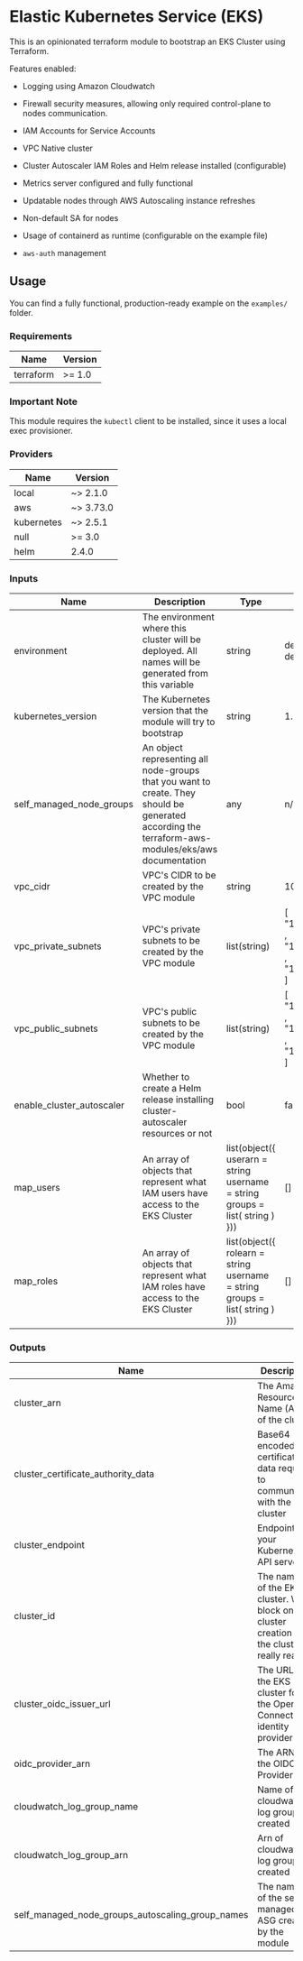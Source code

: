 # Elastic Kubernetes Service (EKS)

This is an opinionated terraform module to bootstrap an EKS Cluster using Terraform.

Features enabled:

* Logging using Amazon Cloudwatch

* Firewall security measures, allowing only required control-plane to nodes communication.

* IAM Accounts for Service Accounts

* VPC Native cluster

* Cluster Autoscaler IAM Roles and Helm release installed (configurable)

* Metrics server configured and fully functional

* Updatable nodes through AWS Autoscaling instance refreshes

* Non-default SA for nodes

* Usage of containerd as runtime (configurable on the example file)

* `aws-auth` management

## Usage

You can find a fully functional, production-ready example on the `examples/` folder.

### Requirements

| Name | Version |
| --------- | ------- |
| terraform | >= 1.0 |

### Important Note

This module requires the `kubectl` client to be installed, since it uses a local exec provisioner.

### Providers

| Name | Version |
| ----------- | -------- |
| local | ~> 2.1.0 |
| aws | ~> 3.73.0 |
| kubernetes | ~> 2.5.1 |
| null | >= 3.0 |
| helm | 2.4.0 |

### Inputs

| Name                      | Description                                                                                                                                        | Type                                                                                            | Default                                             | Required |
|---------------------------|----------------------------------------------------------------------------------------------------------------------------------------------------|-------------------------------------------------------------------------------------------------|-----------------------------------------------------|----------|
| environment               | The environment where this cluster will be deployed. All names will be generated from this variable                                                | string                                                                                          | devgurus-dev                                        | no       |
| kubernetes_version        | The Kubernetes version that the module will try to bootstrap                                                                                       | string                                                                                          | 1.21                                                | no       |
| self_managed_node_groups  | An object representing all node-groups that you want to create. They should be generated according the terraform-aws-modules/eks/aws documentation | any                                                                                             | n/a                                                 | yes      |
| vpc_cidr                  | VPC's CIDR to be created by the VPC module                                                                                                         | string                                                                                          | 10.0.0.0/16                                         | no       |
| vpc_private_subnets       | VPC's private subnets to be created by the VPC module                                                                                              | list(string)                                                                                    | [ "10.0.1.0/24" ,  "10.0.2.0/24" ,  "10.0.3.0/24" ] | no       |
| vpc_public_subnets        | VPC's public subnets to be created by the VPC module                                                                                               | list(string)                                                                                    | [ "10.0.4.0/24" ,  "10.0.5.0/24" ,  "10.0.6.0/24" ] | no       |
| enable_cluster_autoscaler | Whether to create a Helm release installing cluster-autoscaler resources or not                                                                    | bool                                                                                            | false                                               | no       |
| map_users                 | An array of objects that represent what IAM users have access to the EKS Cluster                                                                   | list(object({     userarn  =  string     username =  string     groups   = list( string )   })) | []                                                  | no       |
| map_roles                 | An array of objects that represent what IAM roles have access to the EKS Cluster                                                                   | list(object({     rolearn  =  string     username =  string     groups   = list( string )   })) | []                                                  | no       |

### Outputs

| Name                     | Description                  |
| ------------------------ | ---------------------------- |
| cluster_arn              | The Amazon Resource Name (ARN) of the cluster             |
| cluster_certificate_authority_data           | Base64 encoded certificate data required to communicate with the cluster |
| cluster_endpoint              | Endpoint for your Kubernetes API server        |
| cluster_id             | The name/id of the EKS cluster. Will block on cluster creation until the cluster is really ready                 |
| cluster_oidc_issuer_url        | The URL on the EKS cluster for the OpenID Connect identity provider             |
| oidc_provider_arn          | The ARN of the OIDC Provider              |
| cloudwatch_log_group_name          | Name of cloudwatch log group created              |
| cloudwatch_log_group_arn          | Arn of cloudwatch log group created              |
| self_managed_node_groups_autoscaling_group_names | The names of the self managed ASG created by the module |
